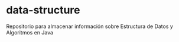 # data-structure
Repositorio para almacenar información sobre Estructura de Datos y Algoritmos en Java
